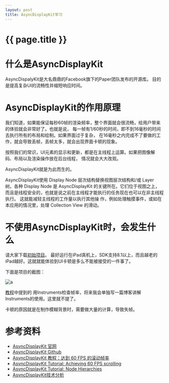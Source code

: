 ```yaml
---
layout: post
title: AsyncDisplayKit学习
---
```


{{ page.title }}
================

# 什么是AsyncDisplayKit

AsyncDispalyKit是大名鼎鼎的Facebook旗下的Paper团队发布的开源库。
目的是提高复杂UI的流畅性并缩短响应时间。

# AsyncDisplayKit的作用原理

我们知道，如果能保证每秒60帧的渲染频率，整个界面就会很流畅，给用户带来的体验就会非常好了。也就是说，
每一帧有1/60秒的时间，即不到16毫秒的时间去执行所有的布局和绘制。如果界面过于复杂，
在16毫秒之内完成不了要做的工作，就会导致丢帧，丢帧太多，就会出现界面卡顿的现象。

按照我们的常识，UI元素的显示和更新，都是在主线程上运算。如果把图像解码、布局以及渲染操作放在后台线程，
情况就会大大改观。

AsyncDisplayKit就是为此而生的。

AsyncDisplayKit使用 Display Node 层次结构替换视图层次结构和/或 Layer 树。各种 Display Node 是 AsyncDisplayKit 的关键所在。它们位于视图之上，而且是线程安全的，也就是说之前在主线程才能执行的任务现在也可以在非主线程执行。
这就能减轻主线程的工作量以执行其他操 作，例如处理触摸事件，或如在本应用的情况里，处理 Collection View 的滑动。

# 不使用AsyncDisplayKit时，会发生什么

请大家下载[初始项目](http://cdn1.raywenderlich.com/wp-content/uploads/2014/10/Layers-Start.zip)。
最好运行在iPad真机上，SDK支持8.1以上，而且越老的iPad越好。这就就能体验到UI卡顿是多么不能被接受的一件事了。

下面是项目的截图：

![a](../../../images/AsyncDisplayKit/1416797146276869.png)

[教程](http://www.raywenderlich.com/86365/AsyncDisplayKit-tutorial-achieving-60-fps-scrolling)中提到的
用Instruments检查帧率，将来我会单独写一篇博客讲解Instruments的使用。这里就不提了。

卡顿的原因就是在制作模糊背景时，需要做大量的计算，导致失帧。
#


# 参考资料

* [AsyncDisplayKit 官网](http://asyncdisplaykit.org/)
* [AsyncDisplayKit Github](https://github.com/facebook/AsyncDisplayKit)
* [AsyncDisplayKit 教程：达到 60 FPS 的滚动帧率](http://www.cocoachina.com/swift/20141124/10298.html)
* [AsyncDisplayKit Tutorial: Achieving 60 FPS scrolling](http://www.raywenderlich.com/86365/AsyncDisplayKit-tutorial-achieving-60-fps-scrolling)
* [AsyncDisplayKit Tutorial: Node Hierarchies](http://www.raywenderlich.com/107310/asyncdisplaykit-tutorial-node-hierarchies)
* [AsyncDisplayKit技术分析](http://xujim.github.io/ios/2014/12/07/AsyncDisplayKit_inside.html)
